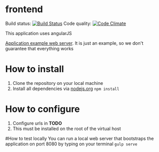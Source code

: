 # frontend

Build status: [![Build Status](https://travis-ci.org/dsd-meetme/frontend.svg?branch=master)](https://travis-ci.org/dsd-meetme/frontend)
Code quality: [![Code Climate](https://codeclimate.com/github/dsd-meetme/frontend/badges/gpa.svg)](https://codeclimate.com/github/dsd-meetme/frontend)

This application uses angularJS

[Application example web server](http://admin.plunner.com). It is just an example, so we don't guarantee that everything works


# How to install
1. Clone the repository on your local machine
1. Install all dependencies via [nodejs.org](https://nodejs.org/) `npm install`

# How to configure
1. Configure urls in **TODO**
1. This must be installed on the root of the virtual host
 
#How to test locally
You can run a local web server that bootstraps the application on port 8080 by typing on your terminal `gulp serve`
